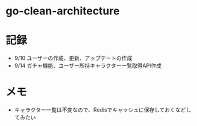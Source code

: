 # go-clean-architecture
# 記録
- 9/10 ユーザーの作成、更新、アップデートの作成
- 9/14 ガチャ機能、ユーザー所持キャラクター一覧取得API作成

# メモ
- キャラクター一覧は不変なので、Redisでキャッシュに保存しておくなどしてみたい
